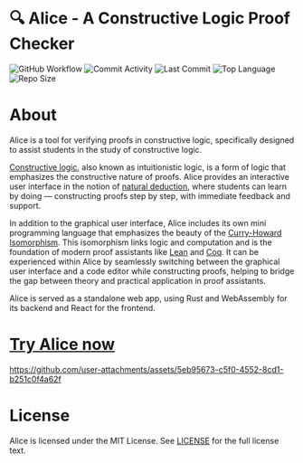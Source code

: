 # 🔍 Alice - A Constructive Logic Proof Checker

![GitHub Workflow]
![Commit Activity]
![Last Commit]
![Top Language]
![Repo Size]

# About

Alice is a tool for verifying proofs in constructive logic, specifically designed to assist students in the study of constructive logic.

[Constructive logic](https://en.wikipedia.org/wiki/Intuitionistic_logic), also known as intuitionistic logic, is a form of logic that emphasizes the constructive nature of proofs.
Alice provides an interactive user interface in the notion of [natural deduction](https://en.wikipedia.org/wiki/Natural_deduction), where students can learn by doing — constructing proofs step by step, with immediate feedback and support.

In addition to the graphical user interface, Alice includes its own mini programming language that emphasizes the beauty of the [Curry-Howard Isomorphism](https://en.wikipedia.org/wiki/Curry%E2%80%93Howard_correspondence).
This isomorphism links logic and computation and is the foundation of modern proof assistants like [Lean](https://lean-lang.org/) and [Coq](https://coq.inria.fr/).
It can be experienced within Alice by seamlessly switching between the graphical user interface and a code editor while constructing proofs, helping to bridge the gap between theory and practical application in proof assistants.

Alice is served as a standalone web app, using Rust and WebAssembly for its backend and React for the frontend.

# [Try Alice now](https://alice.eneoli.de)

https://github.com/user-attachments/assets/5eb95673-c5f0-4552-8cd1-b251c0f4a62f

# License
Alice is licensed under the MIT License. See [LICENSE] for the full license text.

<!-----------------------{ Badges }--------------------------->

[GitHub Workflow]: https://github.com/eneoli/alice/actions/workflows/rust.yml/badge.svg
[Commit Activity]: https://img.shields.io/github/commit-activity/m/eneoli/alice/main
[Last Commit]: https://img.shields.io/github/last-commit/eneoli/alice
[Top Language]: https://img.shields.io/github/languages/top/eneoli/alice
[Repo Size]: https://img.shields.io/github/repo-size/eneoli/alice
[LICENSE]: https://github.com/eneoli/alice/blob/main/LICENSE
